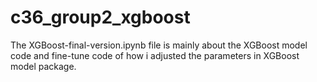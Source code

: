 # c36_group2_xgboost
The XGBoost-final-version.ipynb file is mainly about the XGBoost model code and fine-tune code of how i adjusted the parameters in XGBoost model package.
